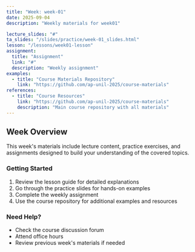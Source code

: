 ```yaml
---
title: "Week: week-01"
date: 2025-09-04
description: "Weekly materials for week01"

lecture_slides: "#"
ta_slides: "/slides/practice/week-01_slides.html"
lesson: "/lessons/week01-lesson"
assignment:
  title: "Assignment"
  link: "#"
  description: "Weekly assignment"
examples:
  - title: "Course Materials Repository"
    link: "https://github.com/ap-unil-2025/course-materials"
references:
  - title: "Course Resources"
    link: "https://github.com/ap-unil-2025/course-materials"
    description: "Main course repository with all materials"
---
```


## Week Overview

This week's materials include lecture content, practice exercises, and assignments designed to build your understanding of the covered topics.

### Getting Started

1. Review the lesson guide for detailed explanations
2. Go through the practice slides for hands-on examples  
3. Complete the weekly assignment
4. Use the course repository for additional examples and resources

### Need Help?

- Check the course discussion forum
- Attend office hours
- Review previous week's materials if needed
